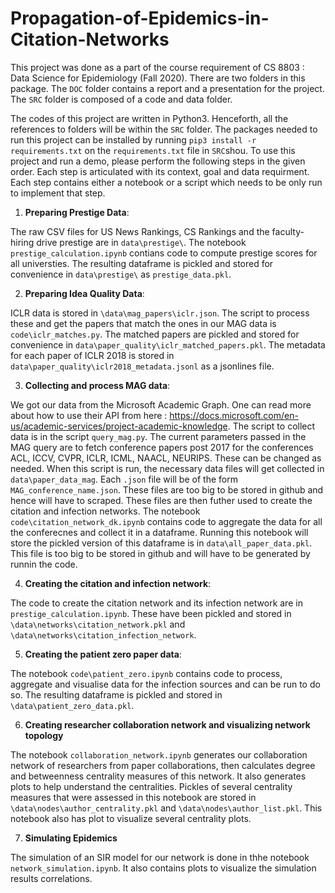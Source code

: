 # Propagation-of-Epidemics-in-Citation-Networks

This project was done as a part of the course requirement of CS 8803 : Data Science for Epidemiology (Fall 2020).
There are two folders in this package. The ```DOC``` folder contains a report and a presentation for the  project. The ```SRC``` folder is composed of a code and data folder. 

The codes of this project are written in Python3. Henceforth, all the references to folders will be within the ```SRC``` folder. The packages needed to run this project can be installed by running ```pip3 install -r requirements.txt``` on the ```requirements.txt``` file in ```SRC```shou. To use this project and run a demo, please perform the following steps in the given order. Each step is articulated with its context, goal and data requirment. Each step contains either a notebook or a script which needs to be only run to implement that step. 

1. **Preparing Prestige Data**: 

The raw CSV files for US News Rankings, CS Rankings and the faculty-hiring drive prestige are in ```data\prestige\```. The notebook ```prestige_calculation.ipynb``` contians code to compute prestige scores for all universties. The resulting dataframe is pickled and stored for convenience in ```data\prestige\``` as ```prestige_data.pkl```. 

2. **Preparing Idea Quality Data**:

ICLR data is stored in ```\data\mag_papers\iclr.json```. The script to process these and get the papers that match the ones in our MAG data is ```code\iclr_matches.py```. The matched papers are pickled and stored for convenience in ```data\paper_quality\iclr_matched_papers.pkl```. The metadata for each paper of ICLR 2018 is stored in ```data\paper_quality\iclr2018_metadata.jsonl``` as a jsonlines file.

3. **Collecting and process MAG data**: 

We got our data from the Microsoft Academic Graph. One can read more about how to use their API from here : https://docs.microsoft.com/en-us/academic-services/project-academic-knowledge. The script to collect data is in the script ```query_mag.py```. The current parameters passed in the MAG query are to fetch conference papers post 2017 for the conferences ACL, ICCV, CVPR, ICLR, ICML, NAACL, NEURIPS. These can be changed as needed. When this script is run, the necessary data files will get collected in ```data\paper_data_mag```. Each ```.json``` file will be of the form ```MAG_conference_name.json```. These files are too big to be stored in github and hence will have to scraped. These files are then futher used to create the citation and infection networks. The notebook ```code\citation_network_dk.ipynb``` contains code to aggregate the data for all the conferecnes and collect it in a dataframe. Running this notebook will store the pickled version of this dataframe is in ```data\all_paper_data.pkl```. This file is too big to be stored in github and will have to be generated by runnin the code. 

4. **Creating the citation and infection network**:

The code to create the citation network and its infection network are in ```prestige_calculation.ipynb```. These have been pickled and stored in ```\data\networks\citation_network.pkl``` and ```\data\networks\citation_infection_network```. 
 
5. **Creating the patient zero paper data**:

The notebook ```code\patient_zero.ipynb``` contains code to process, aggregate and  visualise data for the infection sources and can be run to do so. The resulting dataframe is pickled and stored in ```\data\patient_zero_data.pkl```.

6. **Creating researcher collaboration network and visualizing network topology**

The notebook ```collaboration_network.ipynb``` generates our collaboration network of researchers from paper collaborations, then calculates degree and betweenness centrality measures of this network. It also generates plots to help understand the centralities. Pickles of several centrality measures that were assessed in this notebook are stored in ```\data\nodes\author_centrality.pkl``` and ```\data\nodes\author_list.pkl```. This notebook also has plot to visualize several centrality plots.

7. **Simulating Epidemics**

The simulation of an SIR model for our network is done in thhe notebook ```network_simulation.ipynb```. It also contains plots to visualize the simulation results correlations.
